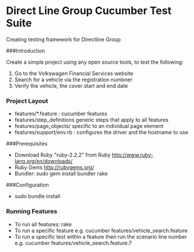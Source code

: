 # Direct Line Group Cucumber Test Suite

Creating testing framework for Directline Group


###Introduction

Create a simple project using any open source tools, to test the following:
1. Go to the Volkswagen Financial Services website
2. Search for a vehicle via the registration numbner
3. Verify the vehicle, the cover start and end date


### Project Layout

* features/*.feature : cucumber features
* features/step_definitions generic steps that apply to all features
* features/page_objects/ specific to an individual page element
* features/support/env.rb : configures the driver and the hostname to use

###Prerequisites

* Download Ruby "ruby-2.2.2" from Ruby http://www.ruby-lang.org/en/downloads/
* Ruby Gems http://rubygems.org/
* Bundler: sudo gem install bundler rake

###Configuration

* sudo bundle install

### Running Features

* To run all features: rake
* To run a specific feature e.g. cucumber features/vehicle_search.feature
* To run a specific test within a feature then run the scenario line number e.g. cucumber features/vehicle_search.feature:7
